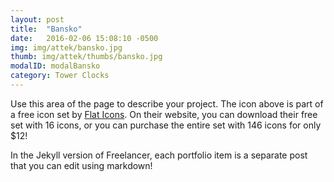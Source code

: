 ```yaml
---
layout: post
title:  "Bansko"
date:   2016-02-06 15:08:10 -0500
img: img/attek/bansko.jpg
thumb: img/attek/thumbs/bansko.jpg
modalID: modalBansko
category: Tower Clocks
---
```

Use this area of the page to describe your project. The icon above is part of a free icon set by [Flat Icons][flat-icons-link]. On their website, you can download their free set with 16 icons, or you can purchase the entire set with 146 icons for only $12!

In the Jekyll version of Freelancer, each portfolio item is a separate post that you can edit using markdown!

[flat-icons-link]: https://sellfy.com/p/8Q9P/jV3VZ/
